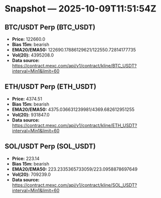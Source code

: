 # Snapshot — 2025-10-09T11:51:54Z

## BTC/USDT Perp (BTC_USDT)
- **Price:** 122660.0
- **Bias 15m:** bearish
- **EMA20/EMA50:** 122690.17886129621/122550.72814177735
- **Vol(20):** 4395208.0
- **Data source:** https://contract.mexc.com/api/v1/contract/kline/BTC_USDT?interval=Min1&limit=60

## ETH/USDT Perp (ETH_USDT)
- **Price:** 4374.51
- **Bias 15m:** bearish
- **EMA20/EMA50:** 4375.036631239981/4369.682612951255
- **Vol(20):** 931847.0
- **Data source:** https://contract.mexc.com/api/v1/contract/kline/ETH_USDT?interval=Min1&limit=60

## SOL/USDT Perp (SOL_USDT)
- **Price:** 223.14
- **Bias 15m:** bearish
- **EMA20/EMA50:** 223.2335365733059/223.0958878697649
- **Vol(20):** 709239.0
- **Data source:** https://contract.mexc.com/api/v1/contract/kline/SOL_USDT?interval=Min1&limit=60
